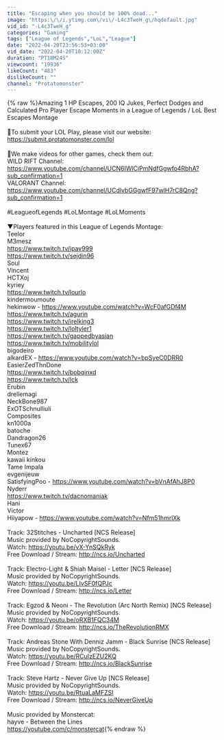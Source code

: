 ```yaml
---
title: "Escaping when you should be 100% dead..."
image: "https:\/\/i.ytimg.com\/vi\/-L4c3TweH_g\/hqdefault.jpg"
vid_id: "-L4c3TweH_g"
categories: "Gaming"
tags: ["League of Legends","LoL","League"]
date: "2022-04-20T23:56:53+03:00"
vid_date: "2022-04-20T10:12:00Z"
duration: "PT18M24S"
viewcount: "19936"
likeCount: "483"
dislikeCount: ""
channel: "Protatomonster"
---
```

{% raw %}Amazing 1 HP Escapes, 200 IQ Jukes, Perfect Dodges and Calculated Pro Player Escape Moments in a League of Legends / LoL Best Escapes Montage<br /><br />🔶To submit your LOL Play, please visit our website: <a rel="nofollow" target="blank" href="https://submit.protatomonster.com/lol">https://submit.protatomonster.com/lol</a><br /><br />🔶We make videos for other games, check them out:<br />WILD RIFT Channel: <a rel="nofollow" target="blank" href="https://www.youtube.com/channel/UCN6IWlCiPmNdfGgwfo4RbhA?sub_confirmation=1">https://www.youtube.com/channel/UCN6IWlCiPmNdfGgwfo4RbhA?sub_confirmation=1</a><br />VALORANT Channel: <a rel="nofollow" target="blank" href="https://www.youtube.com/channel/UCdlvbGGgwfF97wlH7rC8Qng?sub_confirmation=1">https://www.youtube.com/channel/UCdlvbGGgwfF97wlH7rC8Qng?sub_confirmation=1</a><br /><br />#LeagueofLegends #LoLMontage #LoLMoments<br /><br />▼Players featured in this League of Legends Montage: <br />Teelor <br />M3mesz  <br /><a rel="nofollow" target="blank" href="https://www.twitch.tv/ipav999">https://www.twitch.tv/ipav999</a><br /><a rel="nofollow" target="blank" href="https://www.twitch.tv/sejdin96">https://www.twitch.tv/sejdin96</a><br />Soul  <br />Vincent  <br />HCTXoj <br />kyriey  <br /><a rel="nofollow" target="blank" href="https://www.twitch.tv/lourlo">https://www.twitch.tv/lourlo</a><br />kindermoumoute  <br />hekinwow - <a rel="nofollow" target="blank" href="https://www.youtube.com/watch?v=WcF0afGDf4M">https://www.youtube.com/watch?v=WcF0afGDf4M</a><br /><a rel="nofollow" target="blank" href="https://www.twitch.tv/agurin">https://www.twitch.tv/agurin</a><br /><a rel="nofollow" target="blank" href="https://www.twitch.tv/irelking3">https://www.twitch.tv/irelking3</a><br /><a rel="nofollow" target="blank" href="https://www.twitch.tv/loltyler1">https://www.twitch.tv/loltyler1</a><br /><a rel="nofollow" target="blank" href="https://www.twitch.tv/gappedbyasian">https://www.twitch.tv/gappedbyasian</a><br /><a rel="nofollow" target="blank" href="https://www.twitch.tv/mobilitylol">https://www.twitch.tv/mobilitylol</a><br />bigodeiro <br />alkardEX - <a rel="nofollow" target="blank" href="https://www.youtube.com/watch?v=bpSyeC0DRR0">https://www.youtube.com/watch?v=bpSyeC0DRR0</a><br />EasierZedThnDone  <br /><a rel="nofollow" target="blank" href="https://www.twitch.tv/bobqinxd">https://www.twitch.tv/bobqinxd</a><br /><a rel="nofollow" target="blank" href="https://www.twitch.tv/lck">https://www.twitch.tv/lck</a><br />Erubin <br />drellemagi  <br />NeckBone987 <br />ExOTSchnulliuli  <br />Composites  <br />kn1000a  <br />batoche  <br />Dandragon26   <br />Tunex67  <br />Montez <br />kawaii kinkou <br />Tame Impala <br />evgenijeuw <br />SatisfyingPoo - <a rel="nofollow" target="blank" href="https://www.youtube.com/watch?v=bVnAfAhJ8P0">https://www.youtube.com/watch?v=bVnAfAhJ8P0</a><br />Nyderr  <br /><a rel="nofollow" target="blank" href="https://www.twitch.tv/dacnomaniak">https://www.twitch.tv/dacnomaniak</a><br />Hani  <br />Victor <br />Hiiyapow - <a rel="nofollow" target="blank" href="https://www.youtube.com/watch?v=Nfm51hmrlXk">https://www.youtube.com/watch?v=Nfm51hmrlXk</a> <br /><br />Track: 32Stitches - Uncharted [NCS Release]<br />Music provided by NoCopyrightSounds.<br />Watch: <a rel="nofollow" target="blank" href="https://youtu.be/vX-YnSQkRyk​">https://youtu.be/vX-YnSQkRyk​</a><br />Free Download / Stream: <a rel="nofollow" target="blank" href="http://ncs.io/Uncharted">http://ncs.io/Uncharted</a><br /><br />Track: Electro-Light &amp; Shiah Maisel - Letter [NCS Release]<br />Music provided by NoCopyrightSounds.<br />Watch: <a rel="nofollow" target="blank" href="https://youtu.be/LIvSF0fQPJc​">https://youtu.be/LIvSF0fQPJc​</a><br />Free Download / Stream: <a rel="nofollow" target="blank" href="http://ncs.io/Letter">http://ncs.io/Letter</a><br /><br />Track: Egzod &amp; Neoni - The Revolution (Arc North Remix) [NCS Release]<br />Music provided by NoCopyrightSounds.<br />Watch: <a rel="nofollow" target="blank" href="https://youtu.be/oRXB1FQC34M​">https://youtu.be/oRXB1FQC34M​</a><br />Free Download / Stream: <a rel="nofollow" target="blank" href="http://ncs.io/TheRevolutionRMX">http://ncs.io/TheRevolutionRMX</a><br /><br />Track: Andreas Stone With Denniz Jamm - Black Sunrise  [NCS Release]<br />Music provided by NoCopyrightSounds.<br />Watch: <a rel="nofollow" target="blank" href="https://youtu.be/RCuIzEZU2KQ​">https://youtu.be/RCuIzEZU2KQ​</a><br />Free Download / Stream: <a rel="nofollow" target="blank" href="http://ncs.io/BlackSunrise">http://ncs.io/BlackSunrise</a><br /><br />Track: Steve Hartz - Never Give Up  [NCS Release]<br />Music provided by NoCopyrightSounds.<br />Watch: <a rel="nofollow" target="blank" href="https://youtu.be/RtuaLaMFZSI​">https://youtu.be/RtuaLaMFZSI​</a><br />Free Download / Stream: <a rel="nofollow" target="blank" href="http://ncs.io/NeverGiveUp">http://ncs.io/NeverGiveUp</a><br /><br />Music provided by Monstercat:<br />hayve - Between the Lines<br /><a rel="nofollow" target="blank" href="https://youtube.com/c/monstercat">https://youtube.com/c/monstercat</a>{% endraw %}
